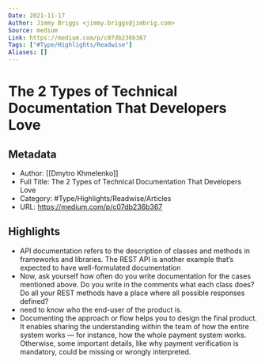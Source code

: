 ```yaml
---
Date: 2021-11-17
Author: Jimmy Briggs <jimmy.briggs@jimbrig.com>
Source: medium
Link: https://medium.com/p/c07db236b367
Tags: ["#Type/Highlights/Readwise"]
Aliases: []
---
```

# The 2 Types of Technical Documentation That  Developers Love

## Metadata
- Author: [[Dmytro Khmelenko]]
- Full Title: The 2 Types of Technical Documentation That  Developers Love
- Category: #Type/Highlights/Readwise/Articles
- URL: https://medium.com/p/c07db236b367

## Highlights
- API documentation refers to the description of classes and methods in frameworks and libraries. The REST API is another example that’s expected to have well-formulated documentation
- Now, ask yourself how often do you write documentation for the cases mentioned above. Do you write in the comments what each class does? Do all your REST methods have a place where all possible responses defined?
- need to know who the end-user of the product is.
- Documenting the approach or flow helps you to design the final product. It enables sharing the understanding within the team of how the entire system works — for instance, how the whole payment system works. Otherwise, some important details, like why payment verification is mandatory, could be missing or wrongly interpreted.
